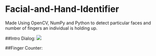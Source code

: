 # Facial-and-Hand-Identifier
Made Using OpenCV, NumPy and Python to detect particular faces and number of fingers an individual is holding up.

##Intro Dialog:
![](https://github.com/sanatnayar/Facial-and-Hand-Identifier/blob/master/dialog.png)


##Finger Counter:
